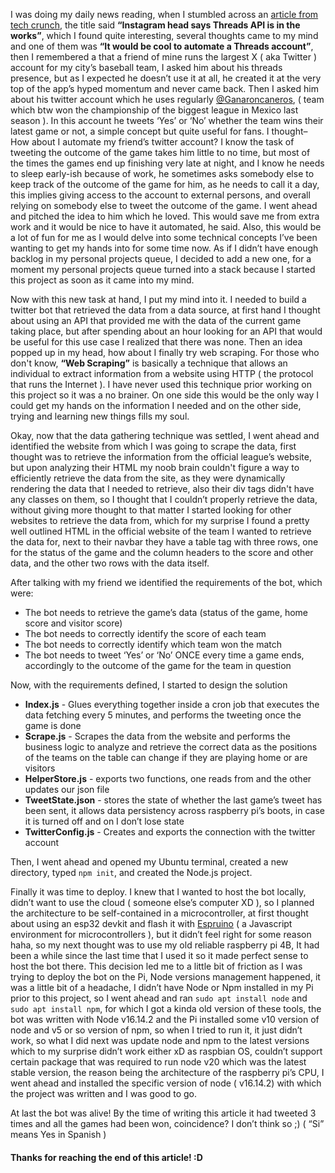 I was doing my daily news reading, when I stumbled across an [article from tech crunch](https://techcrunch.com/2023/10/27/instagram-head-says-threads-api-is-in-the-works/), the title said **“Instagram head says Threads API is in the works”**, which I found quite interesting, several thoughts came to my mind and one of them was **“It would be cool to automate a Threads account”**, then I remembered a that a friend of mine runs the largest X ( aka Twitter ) account for my city’s baseball team, I asked him about his threads presence, but as I expected he doesn’t use it at all, he created it at the very top of the app’s hyped momentum and never came back. Then I asked him about his twitter account which he uses regularly [@Ganaroncaneros](https://twitter.com/ganaroncaneros), ( team which btw won the championship of the biggest league in Mexico last season ). In this account he tweets ‘Yes’ or ‘No’ whether the team wins their latest game or not, a simple concept but quite useful for fans. I thought–How about I automate my friend’s twitter account? I know the task of tweeting the outcome of the game takes him little to no time, but most of the times the games end up finishing very late at night, and I know he needs to sleep early-ish because of work, he sometimes asks somebody else to keep track of the outcome of the game for him, as he needs to call it a day, this implies giving access to the account to external persons, and overall relying on somebody else to tweet the outcome of the game. I went ahead and pitched the idea to him which he loved. This would save me from extra work and it would be nice to have it automated, he said. Also, this would be a lot of fun for me as I would delve into some technical concepts I’ve been wanting to get my hands into for some time now. As if I didn’t have enough backlog in my personal projects queue, I decided to add a new one, for a moment my personal projects queue turned into a stack because I started this project as soon as it came into my mind.

Now with this new task at hand, I put my mind into it. I needed to build a twitter bot that retrieved the data from a data source, at first hand I thought about using an API that provided me with the data of the current game taking place, but after spending about an hour looking for an API that would be useful for this use case I realized that there was none. Then an idea popped up in my head, how about I finally try web scraping. For those who don't know, **“Web Scraping”** is basically a technique that allows an individual to extract information from a website using HTTP ( the protocol that runs the Internet ). I have never used this technique prior working on this project so it was a no brainer. On one side this would be the only way I could get my hands on the information I needed and on the other side, trying and learning new things fills my soul.

Okay, now that the data gathering technique was settled, I went ahead and identified the website from which I was going to scrape the data, first thought was to retrieve the information from the official league’s website, but upon analyzing their HTML my noob brain couldn't figure a way to efficiently retrieve the data from the site, as they were dynamically rendering the data that I needed to retrieve, also their div tags didn't have any classes on them, so I thought that I couldn’t properly retrieve the data, without giving more thought to that matter I started looking for other websites to retrieve the data from, which for my surprise I found a pretty well outlined HTML in the official website of the team I wanted to retrieve the data for, next to their navbar they have a table tag with three rows, one for the status of the game and the column headers to the score and other data, and the other two rows with the data itself.

After talking with my friend we identified the requirements of the bot, which were:

- The bot needs to retrieve the game’s data (status of the game, home score and visitor score)
- The bot needs to correctly identify the score of each team
- The bot needs to correctly identify which team won the match
- The bot needs to tweet ‘Yes’ or ‘No’ ONCE every time a game ends, accordingly to the outcome of the game for the team in question

Now, with the requirements defined, I started to design the solution

- **Index.js** - Glues everything together inside a cron job that executes the data fetching every 5 minutes, and performs the tweeting once the game is done
- **Scrape.js** - Scrapes the data from the website and performs the business logic to analyze and retrieve the correct data as the positions of the teams on the table can change if they are playing home or are visitors
- **HelperStore.js** - exports two functions, one reads from and the other updates our json file
- **TweetState.json** - stores the state of whether the last game’s tweet has been sent, it allows data persistency across raspberry pi’s boots, in case it is turned off and on I don’t lose state
- **TwitterConfig.js** - Creates and exports the connection with the twitter account

Then, I went ahead and opened my Ubuntu terminal, created a new directory, typed `npm init`, and created the Node.js project.

Finally it was time to deploy. I knew that I wanted to host the bot locally, didn’t want to use the cloud ( someone else’s computer XD ), so I planned the architecture to be self-contained in a microcontroller, at first thought about using an esp32 devkit and flash it with [Espruino](https://www.espruino.com/) ( a Javascript environment for microcontrollers ), but it didn’t feel right for some reason haha, so my next thought was to use my old reliable raspberry pi 4B, It had been a while since the last time that I used it so it made perfect sense to host the bot there. This decision led me to a little bit of friction as I was trying to deploy the bot on the Pi, Node versions management happened, it was a little bit of a headache, I didn’t have Node or Npm installed in my Pi prior to this project, so I went ahead and ran `sudo apt install node` and `sudo apt install npm`, for which I got a kinda old version of these tools, the bot was written with Node v16.14.2 and the Pi installed some v10 version of node and v5 or so version of npm, so when I tried to run it, it just didn’t work, so what I did next was update node and npm to the latest versions which to my surprise didn’t work either xD as raspbian OS, couldn’t support certain package that was required to run node v20 which was the latest stable version, the reason being the architecture of the raspberry pi’s CPU, I went ahead and installed the specific version of node ( v16.14.2) with which the project was written and I was good to go.

At last the bot was alive! By the time of writing this article it had tweeted 3 times and all the games had been won, coincidence? I don’t think so ;) ( “Si” means Yes in Spanish )

#### Thanks for reaching the end of this article! :D
